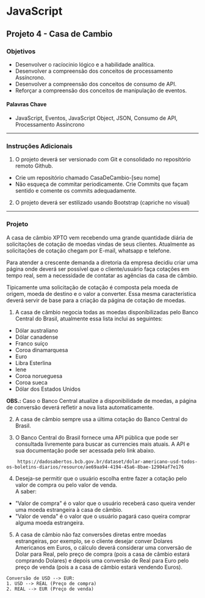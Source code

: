 # JavaScript
## Projeto 4 - Casa de Cambio
### Objetivos
- Desenvolver o racíocinio lógico e a habilidade analítica.
- Desenvolver a compreensão dos conceitos de processamento Assíncrono. 
- Desenvolver a compreensão dos conceitos de consumo de API. 
- Reforçar a compreensão dos conceitos de manipulação de eventos. 

#### Palavras Chave  
- JavaScript, Eventos, JavaScript Object, JSON, Consumo de API, Processamento Assíncrono

---
### Instruções Adicionais 
1.	O projeto deverá ser versionado com Git e consolidado no repositório remoto Github.  
- Crie um repositório chamado CasaDeCambio-[seu nome]
- Não esqueça de commitar periodicamente. Crie Commits que façam sentido e comente os commits adequadamente.

2. O projeto deverá ser estilizado usando Bootstrap (capriche no visual)



--- 
### Projeto 

A casa de câmbio XPTO vem recebendo uma grande quantidade diária de solicitações de cotação de moedas vindas de seus clientes. Atualmente as solicitações de cotação chegam por E-mail, whatsapp e telefone.  
  
Para atender a crescente demanda a diretoria da empresa decidiu criar uma página onde deverá ser possível que o cliente/usuário faça cotações em tempo real, sem a necessidade de contatar as agências da casa de câmbio.   

Típicamente uma solicitação de cotação é composta pela moeda de origem, moeda de destino e o valor a converter. Essa mesma característica deverá servir de base para a criação da página de cotação de moedas.   

1. A casa de câmbio negocia todas as moedas disponíbilizadas pelo Banco Central do Brasil, atualmente essa lista inclui as seguintes: 

- Dólar australiano
- Dólar canadense
- Franco suíço
- Coroa dinamarquesa
- Euro
- Libra Esterlina
- Iene
- Coroa norueguesa
- Coroa sueca
- Dólar dos Estados Unidos

**OBS.:** Caso o Banco Central atualize a disponibilidade de moedas, a página de conversão deverá refletir a nova lista automaticamente. 

2. A casa de câmbio sempre usa a última cotação do Banco Central do Brasil. 

3. O Banco Central do Brasil fornece uma API pública que pode ser consultada livremente para buscar as currencies mais atuais. A API e sua documentação pode ser acessada pelo link abaixo. 

~~~
    https://dadosabertos.bcb.gov.br/dataset/dolar-americano-usd-todos-os-boletins-diarios/resource/ae69aa94-4194-45a6-8bae-12904af7e176
~~~ 

4. Deseja-se permitir que o usuário escolha entre fazer a cotação pelo valor de compra ou pelo valor de venda.   
A saber: 
- "Valor de compra" é o valor que o usuário receberá caso queira vender uma moeda estrangeira à casa de câmbio. 
- "Valor de venda" é o valor que o usuário pagará caso queira comprar alguma moeda estrangeira.  

5. A casa de câmbio não faz conversões diretas entre moedas estrangeiras, por exemplo, se o cliente desejar conver Dolares Americanos em Euros, o cálculo deverá considerar uma conversão de Dolar para Real, pelo preço de compra (pois a casa de câmbio estará comprando Dolares) e depois uma conversão de Real para Euro pelo preço de venda (pois a a casa de câmbio estará vendendo Euros). 

~~~
Conversão de USD --> EUR: 
1. USD --> REAL (Preço de compra)
2. REAL --> EUR (Preço de venda)
~~~